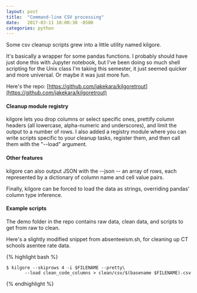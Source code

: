 ```yaml
---
layout: post
title:  "Command-line CSV processing"
date:   2017-03-11 10:00:30 -0500
categories: python
---
```


Some csv cleanup scripts grew into a little utility named kilgore.

It's basically a wrapper for some pandas functions. I probably should have just
done this with Jupyter notebook, but I've been doing so much shell scripting for
the Unix class I'm taking this semester, it just seemed quicker and more
universal. Or maybe it was just more fun.

Here's the repo:
[https://github.com/jakekara/kilgoretrout](https://github.com/jakekara/kilgoretrout)

#### Cleanup module registry

kilgore lets you drop columns or select specific ones, prettify column headers
(all lowercase, alpha-numeric and underscores), and limit the output to a number
of rows. I also added a registry module where you can write scripts specific to
your cleanup tasks, register them, and then call them with the "--load"
argument.

#### Other features

kilgore can also output JSON with the --json -- an array of rows, each represented by a
dictionary of column name and cell value pairs.

Finally, kilgore can be forced to load the data as strings, overriding pandas'
column type inference.

#### Example scripts

The demo folder in the repo contains raw data, clean data, and scripts to get
from raw to clean.

Here's a slightly modified snippet from absenteeism.sh, for cleaning up CT
schools asentee rate data.

{% highlight bash %}

    $ kilgore --skiprows 4 -i $FILENAME --pretty\
           --load clean_code_columns > clean/csv/$(basename $FILENAME).csv
	   
{% endhighlight %}
